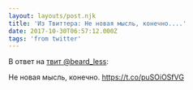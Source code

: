 ```yaml
---
layout: layouts/post.njk
title: 'Из Твиттера: Не новая мысль, конечно....'
date: 2017-10-30T06:57:12.000Z
tags: 'from twitter'
---
```

В ответ на [твит @beard_less](https://twitter.com/_/status/924891925622255619):

Не новая мысль, конечно. https://t.co/puSOiOSfVG
